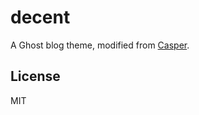 # decent

A Ghost blog theme, modified from [Casper](https://github.com/TryGhost/Casper).


## License

MIT
